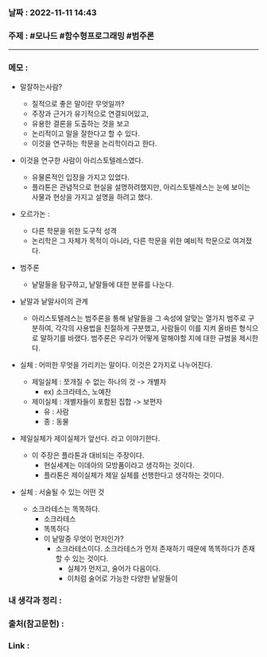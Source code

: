 ### 날짜 : 2022-11-11 14:43
### 주제 : #모나드 #함수형프로그래밍 #범주론 

---- 

### 메모 : 
- 말잘하는사람? 
	- 질적으로 좋은 말이란 무엇일까? 
	- 주장과 근거가 유기적으로 연결되어있고, 
	- 유용한 결론을 도출하는 것을 보고 
	- 논리적이고 말을 잘한다고 할 수 있다. 
	- 이것을 연구하는 학문을 논리학이라고 한다. 
- 이것을 연구한 사람이 아리스토텔레스였다. 
	- 유물론적인 입장을 가지고 있었다. 
	- 플라톤은 관념적으로 현실을 설명하려했지만, 아리스토텔레스는 눈에 보이는 사물과 현상을 가지고 설명을 하려고 했다. 
- 오르가논 : 
	- 다른 학문을 위한 도구적 성격 
	- 논리학은 그 자체가 목적이 아니라, 다른 학문을 위한 예비적 학문으로 여겨졌다. 
- 범주론 
	- 낱말들을 탐구하고, 낱말들에 대한 분류를 나눈다. 


- 낱말과 낱말사이의 관계 
	- 아리스토텔레스는 범주론을 통해 낱말들을 그 속성에 알맞는 열가지 범주로 구분하여, 각각의 사용법을 친절하게 구분했고, 사람들이 이를 지켜 올바른 형식으로 말하기를 바랬다. 범주론은 우리가 어떻게 말해야할 지에 대한 규범을 제시한다. 

- 실체 : 어떠한 무엇을 가리키는 말이다. 이것은 2가지로 나누어진다. 
	- 제일실체 : 쪼개질 수 없는 하나의 것 -> 개별자 
		- ex) 소크라테스, 노예찬 
	- 제이실체 : 개별자들이 포함된 집합 -> 보편자 
		- 유 : 사람
		- 종 : 동물

- 제일실체가 제이실체가 앞선다. 라고 이야기한다. 
	- 이 주장은 플라톤과 대비되는 주장이다. 
		- 현실세계는 이데아의 모방품이라고 생각하는 것이다. 
		- 플라톤은 제이실체가 제일 실체를 선행한다고 생각하는 것이다. 
- 실체 : 서술될 수 있는 어떤 것 
	- 소크라테스는 똑똑하다. 
		- 소크라테스
		- 똑똑하다 
		- 이 낱말중 무엇이 먼저인가? 
			- 소크라테스이다. 소크라테스가 먼저 존재하기 때문에 똑똑하다가 존재할 수 있는 것이다. 
				- 실체가 먼저고, 술어가 다음이다. 
				- 이처럼 술어로 가능한 다양한 낱말들이 

### 내 생각과 정리 : 


### 출처(참고문헌) : 


### Link : 

